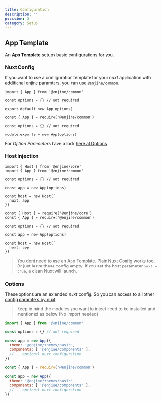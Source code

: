 ```yaml
---
title: Configuration
description: ''
position: 3
category: Setup
---
```


## App Template

An **App Template** setups basic configurations for you.

### Nuxt Config

If you want to use a configuration template for your *nuxt* application with additional enjine paramters, you can use `@enjine/common`.

<code-group>
  <code-block label="es6" active>

  ```js[nuxt.config.js]
  import { App } from '@enjine/common'

  const options = {} // not required

  export default new App(options)
  ```

  </code-block>
  <code-block label="commonjs">

  ```js[nuxt.config.js]
  const { App } = require('@enjine/common')

  const options = {} // not required

  module.exports = new App(options)
  ```

  </code-block>
</code-group>

For *Option Parameters* have a look [here at Options](#options)

### Host Injection

<code-group>
  <code-block label="es6" active>

  ```js[enjine.js]
  import { Host } from '@enjine/core'
  import { App } from '@enjine/common'

  const options = {} // not required

  const app = new App(options)

  const host = new Host({
    nuxt: app
  })
  ```

  </code-block>
  <code-block label="commonjs">

  ```js[enjine.js]
  const { Host } = require('@enjine/core')
  const { App } = require('@enjine/common')

  const options = {} // not required

  const app = new App(options)

  const host = new Host({
    nuxt: app
  })
  ```

  </code-block>
</code-group>

> You dont need to use an App Template. Plain Nuxt Config works too. Or just leave these config empty. If you set the host parameter `nuxt = true`, a clean Nuxt will launch.

### Options

These options are an extended *nuxt* config. So you can access to all other [config paramters by nuxt](https://nuxtjs.org/docs/2.x/features/configuration)

> Keep in mind the modules you want to inject need to be installed and mentioned as below (No import needed)

<code-group>
  <code-block label="es6" active>

  ```js
  import { App } from '@enjine/common'

  const options = {} // not required

  const app = new App({
    theme: '@enjine/themes/basic',
    components: [ '@enjine/components' ],
    // .. optional nuxt configuration
  })
  ```

  </code-block>
  <code-block label="commonjs">

  ```js
  const { App } = require('@enjine/common')

  const app = new App({
    theme: '@enjine/themes/basic',
    components: [ '@enjine/components' ],
    // .. optional nuxt configuration
  })
  ```

  </code-block>
</code-group>

